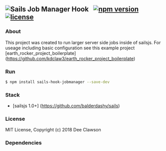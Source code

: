 ## ![Sails Job Manager Hook](https://i.imgur.com/Gm7iImo.png) &nbsp; [![npm version](https://badge.fury.io/js/sails-hook-jobmanager.svg)](https://badge.fury.io/js/sails-hook-jobmanager) &nbsp; [![license](https://img.shields.io/badge/license-MIT-brightgreen.svg)](./LICENSE) 


### About

This project was created to run larger server side jobs inside of sailsjs. For useage including basic configuration see this example project [earth_rocker_project_boilerplate] (https://github.com/kdclaw3/earth_rocker_project_boilerplate)

### Run

```sh
$ npm install sails-hook-jobmanager --save-dev
```

### Stack

+ [sailsjs 1.0+] (https://github.com/balderdashy/sails)

### License

MIT License, Copyright (c) 2018 Dee Clawson

### Dependencies

